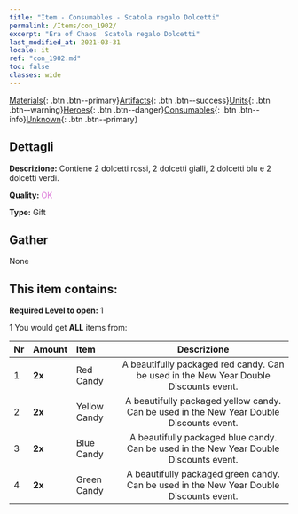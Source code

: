 ```yaml
---
title: "Item - Consumables - Scatola regalo Dolcetti"
permalink: /Items/con_1902/
excerpt: "Era of Chaos  Scatola regalo Dolcetti"
last_modified_at: 2021-03-31
locale: it
ref: "con_1902.md"
toc: false
classes: wide
---
```

 [Materials](/it/Items/){: .btn .btn--primary}[Artifacts](/it/Items/Artifacts/){: .btn .btn--success}[Units](/it/Items/Units/){: .btn .btn--warning}[Heroes](/it/Items/Heroes/){: .btn .btn--danger}[Consumables](/it/Items/Consumables/){: .btn .btn--info}[Unknown](/it/Items/Unknown/){: .btn .btn--primary}

## Dettagli
 **Descrizione:** Contiene 2 dolcetti rossi, 2 dolcetti gialli, 2 dolcetti blu e 2 dolcetti verdi.

 **Quality:** <span style="color: #DA70D6">OK</span>

 **Type:** Gift

## Gather

  None

## This item contains:

 **Required Level to open:** 1

 1 You would get **ALL** items  from:

  | Nr | Amount |     Item    | Descrizione |
  |:---|:-------|:------------|:-----------:|
  | 1 |  **2x** | Red Candy | A beautifully packaged red candy. Can be used in the New Year Double Discounts event.  | 
  | 2 |  **2x** | Yellow Candy | A beautifully packaged yellow candy. Can be used in the New Year Double Discounts event.  | 
  | 3 |  **2x** | Blue Candy | A beautifully packaged blue candy. Can be used in the New Year Double Discounts event.  | 
  | 4 |  **2x** | Green Candy | A beautifully packaged green candy. Can be used in the New Year Double Discounts event.  | 
